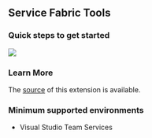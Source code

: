 ## Service Fabric Tools ##

### Quick steps to get started ###

![](/static/images/Screen1.png)

### Learn More

The [source](https://github.com/aelij/vsts-service-fabric) of this extension is available.

### Minimum supported environments ###

- Visual Studio Team Services
